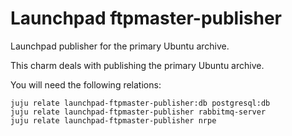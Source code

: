 # Launchpad ftpmaster-publisher

Launchpad publisher for the primary Ubuntu archive.

This charm deals with publishing the primary Ubuntu archive.

You will need the following relations:

    juju relate launchpad-ftpmaster-publisher:db postgresql:db
    juju relate launchpad-ftpmaster-publisher rabbitmq-server
    juju relate launchpad-ftpmaster-publisher nrpe
